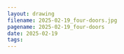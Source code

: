 ```yaml
---
layout: drawing
filename: 2025-02-19_four-doors.jpg
pagename: 2025-02-19_four-doors
date: 2025-02-19
tags:
---
```

